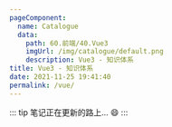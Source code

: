 ```yaml
---
pageComponent: 
  name: Catalogue
  data: 
    path: 60.前端/40.Vue3
    imgUrl: /img/catalogue/default.png
    description: Vue3 - 知识体系
title: Vue3 - 知识体系
date: 2021-11-25 19:41:40
permalink: /vue/
---
```


::: tip
笔记正在更新的路上... :smile:
:::